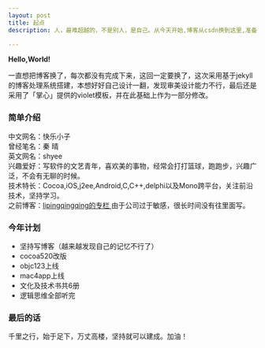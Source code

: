```yaml
---
layout: post
title: 起点
description: 人，最难超越的，不是别人，是自己。从今天开始,博客从csdn换到这里,准备另一个起点。

---
```

<b>Hello,World!</b>

一直想把博客换了，每次都没有完成下来，这回一定要换了，这次采用基于jekyll的博客处理系统搭建，本想好好自己设计一翻，发现审美设计能力不行，最后还是采用了「掌心」提供的violet模板，并在此基础上作为一部分修改。

### 简单介绍

中文网名：快乐小子<br/>
曾经笔名：秦 晴<br/>
英文网名：shyee<br/>
兴趣爱好：写软件的文艺青年，喜欢美的事物，经常会打打篮球，跑跑步，兴趣广泛，不会有无聊的时候。<br/>
技术特长：Cocoa,iOS,j2ee,Android,C,C++,delphi以及Mono跨平台，关注前沿技术，坚持学习。<br/>
之前博客：[lipingqingqing的专栏
](http://blog.csdn.net/lipingqingqing)由于公司过于敏感，很长时间没有往里面写。

### 今年计划
* 坚持写博客（越来越发现自己的记忆不行了）
* cocoa520改版
* objc123上线
* mac4app上线
* 文化及技术书共6册
* 逻辑思维全部听完

### 最后的话
千里之行，始于足下，万丈高楼，坚持就可以建成。加油！